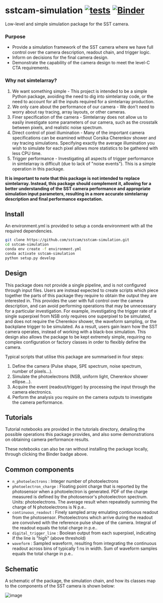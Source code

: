 # sstcam-simulation [![tests](https://github.com/sstcam/sstcam-simulation/workflows/tests/badge.svg)](https://github.com/sstcam/sstcam-simulation/actions?query=workflow%3Atests) [![Binder](https://mybinder.org/badge_logo.svg)](https://mybinder.org/v2/gh/sstcam/sstcam-simulation/master)

Low-level and simple simulation package for the SST camera. 


### Purpose

* Provide a simulation framework of the SST camera where we have full control over the camera description, readout chain, and trigger logic. 
* Inform on decisions for the final camera design.
* Demonstrate the capability of the camera design to meet the level-C CTA requirements.


### Why not simtelarray?

1. We want something simple - This project is intended to be a simple Python package, avoiding the need to dig into simtelarray code, or the need to account for all the inputs required for a simtelarray production.
2. We only care about the performance of our camera -  We don't need to worry about ray tracing, array layouts, or other cameras. 
3. Finer specification of the camera - Simtelarray does not allow us to easily investigate some parameters of our camera, such as the crosstalk between pixels, and realistic noise spectrum.
4. Direct control of pixel illumination - Many of the important camera specifications can be examined without Corsika Cherenkov shower and ray tracing simulations. Specifying exactly the average illumination you wish to simulate for each pixel allows more statistics to be gathered with less CPU time.
5. Trigger performance - Investigating all aspects of trigger performance in simtelarray is difficult (due to lack of "noise events"). This is a simple operation in this package.

**It is important to note that this package is not intended to replace simtelarray. Instead, this package should complement it, allowing for a better understanding of the SST camera performance and appropriate simulation input parameters, resulting in a more accurate simtelarray description and final performance expectation.**

## Install

An environment.yml is provided to setup a conda environment with all the 
required dependencies.

```bash
git clone https://github.com/sstcam/sstcam-simulation.git
cd sstcam-simulation
conda env create -f environment.yml
conda activate sstcam-simulation
python setup.py develop
```


## Design

This package does not provide a single pipeline, and is not configured through 
input files. Users are instead expected to create scripts which piece together the 
parts of this package they require to obtain the output they are interested in. This 
provides the user with full control over the camera description, and can avoid 
performing operations that may be unnecessary for a particular investigation. For 
example, investigating the trigger rate of a single superpixel from NSB only requires 
one superpixel to be simulated, and does not require the Cherenkov shower, 
the waveform sampling, or the backplane trigger to be simulated. As a result, 
users gain learn how the SST camera operates, instead of working 
with a black-box simulation. This design also allows the package to be kept 
extremely simple, requiring no complex configuration or factory classes in 
order to flexibly define the camera.

Typical scripts that utilise this package are summarised in four steps:
1. Define the camera (Pulse shape, SPE spectrum, noise spectrum, number of pixels...).
2. Simulate the photoelectrons (NSB, uniform light, Cherenkov shower ellipse...).
3. Acquire the event (readout/trigger) by processing the input through the camera electronics.
4. Perform the analysis you require on the camera outputs to investigate the camera performance.


## Tutorials

Tutorial notebooks are provided in the tutorials directory, detailing the 
possible operations this package provides, and also some demonstrations on 
obtaining camera performance results.

These notebooks can also be ran without installing the package locally, through 
clicking the Binder badge above.


## Common components

* `n_photoelectrons` : Integer number of photoelectrons
* `photoelectron_charge` : Floating point charge that is reported by the photosensor when a photoelectron is generated. PDF of the charge measured is defined by the photosensor's photoelectron spectrum. Units: photoelectrons. The average result when repeatedly summing the charge of N photoelectrons is N p.e..
* `continuous_readout` : Finely sampled array emulating continuous readout from the photosensor. Photoelectrons which arrive during the readout are convolved with the reference pulse shape of the camera. Integral of the readout equals the total charge in p.e..
* `digital_trigger_line` : Boolean output from each superpixel, indicating if the line is "high" (above threshold)
* `waveform` : Sampled waveform, resulting from integrating the continuous readout across bins of typically 1 ns in width. Sum of waveform samples equals the total charge in p.e..


## Schematic

A schematic of the package, the simulation chain, and how its classes map to the components of the SST camera is shown below:

![image](https://user-images.githubusercontent.com/17825673/79463069-a7ad7080-7ff8-11ea-8772-2496a42d2259.png)


